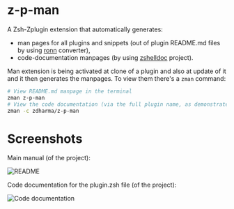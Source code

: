 # z-p-man

A Zsh-Zplugin extension that automatically generates:

  - man pages for all plugins and snippets (out of plugin README.md files by
    using [ronn](https://github.com/rtomayko/ronn) converter),
  - code-documentation manpages (by using
    [zshelldoc](https://github.com/zdharma/zshelldoc) project).

Man extension is being activated at clone of a plugin and also at update of it
and it then generates the manpages. To view them there's a `zman` command:

```zsh
# View README.md manpage in the terminal
zman z-p-man
# View the code documentation (via the full plugin name, as demonstrated)
zman -c zdharma/z-p-man
```

# Screenshots

Main manual (of the project):

![README](https://raw.githubusercontent.com/zdharma/z-p-zman/master/images/zman-readme.png)

Code documentation for the plugin.zsh file (of the project):

![Code documentation](https://raw.githubusercontent.com/zdharma/z-p-zman/master/images/zman-cd.png)

<!-- vim:set ft=markdown tw=80: -->
